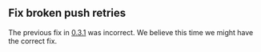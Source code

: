 ## Fix broken push retries

The previous fix in [0.3.1](https://github.com/ponylang/changelog-bot-action/releases/tag/0.3.1) was incorrect. We believe this time we might have the correct fix.

